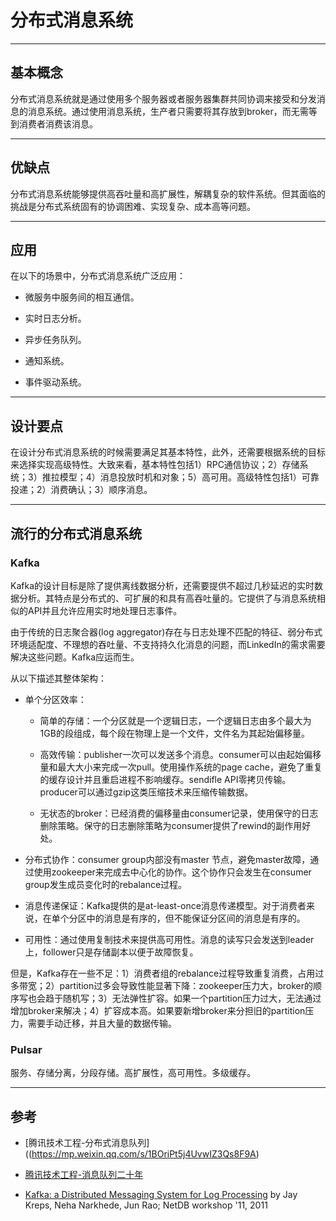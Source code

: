 # 分布式消息系统

---

## 基本概念

分布式消息系统就是通过使用多个服务器或者服务器集群共同协调来接受和分发消息的消息系统。通过使用消息系统，生产者只需要将其存放到broker，而无需等到消费者消费该消息。

---

## 优缺点

分布式消息系统能够提供高吞吐量和高扩展性，解耦复杂的软件系统。但其面临的挑战是分布式系统固有的协调困难、实现复杂、成本高等问题。

---

## 应用

在以下的场景中，分布式消息系统广泛应用：

- 微服务中服务间的相互通信。

- 实时日志分析。

- 异步任务队列。

- 通知系统。

- 事件驱动系统。

---

## 设计要点

在设计分布式消息系统的时候需要满足其基本特性，此外，还需要根据系统的目标来选择实现高级特性。大致来看，基本特性包括1）RPC通信协议；2）存储系统；3）推拉模型；4）消息投放时机和对象；5）高可用。高级特性包括1）可靠投递；2）消费确认；3）顺序消息。

---

## 流行的分布式消息系统

### Kafka

Kafka的设计目标是除了提供离线数据分析，还需要提供不超过几秒延迟的实时数据分析。其特点是分布式的、可扩展的和具有高吞吐量的。它提供了与消息系统相似的API并且允许应用实时地处理日志事件。

由于传统的日志聚合器(log aggregator)存在与日志处理不匹配的特征、弱分布式环境适配度、不理想的吞吐量、不支持持久化消息的问题，而LinkedIn的需求需要解决这些问题。Kafka应运而生。

从以下描述其整体架构：

- 单个分区效率：
  
  - 简单的存储：一个分区就是一个逻辑日志，一个逻辑日志由多个最大为1GB的段组成，每个段在物理上是一个文件，文件名为其起始偏移量。
  
  - 高效传输：publisher一次可以发送多个消息。consumer可以由起始偏移量和最大大小来完成一次pull。使用操作系统的page cache，避免了重复的缓存设计并且重启进程不影响缓存。sendifle API零拷贝传输。producer可以通过gzip这类压缩技术来压缩传输数据。
  
  - 无状态的broker：已经消费的偏移量由consumer记录，使用保守的日志删除策略。保守的日志删除策略为consumer提供了rewind的副作用好处。

- 分布式协作：consumer group内部没有master 节点，避免master故障，通过使用zookeeper来完成去中心化的协作。这个协作只会发生在consumer group发生成员变化时的rebalance过程。

- 消息传递保证：Kafka提供的是at-least-once消息传递模型。对于消费者来说，在单个分区中的消息是有序的，但不能保证分区间的消息是有序的。

- 可用性：通过使用复制技术来提供高可用性。消息的读写只会发送到leader上，follower只是存储副本以便于故障恢复。

但是，Kafka存在一些不足：1）消费者组的rebalance过程导致重复消费，占用过多带宽；2）partition过多会导致性能显著下降：zookeeper压力大，broker的顺序写也会趋于随机写；3）无法弹性扩容。如果一个partition压力过大，无法通过增加broker来解决；4）扩容成本高。如果要新增broker来分担旧的partition压力，需要手动迁移，并且大量的数据传输。

### Pulsar

服务、存储分离，分段存储。高扩展性，高可用性。多级缓存。

---

## 参考

- [腾讯技术工程-分布式消息队列]((https://mp.weixin.qq.com/s/1BOriPt5j4UvwIZ3Qs8F9A)

- [腾讯技术工程-消息队列二十年](https://mp.weixin.qq.com/s/1BOriPt5j4UvwIZ3Qs8F9A) 

- [Kafka: a Distributed Messaging System for Log Processing](https://www.microsoft.com/en-us/research/wp-content/uploads/2017/09/Kafka.pdf) by Jay Kreps, Neha Narkhede, Jun Rao; NetDB workshop '11, 2011
